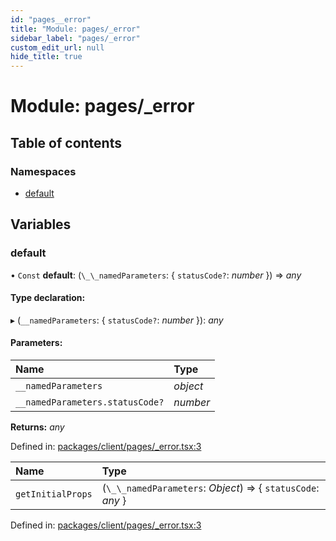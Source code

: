 ```yaml
---
id: "pages__error"
title: "Module: pages/_error"
sidebar_label: "pages/_error"
custom_edit_url: null
hide_title: true
---
```


# Module: pages/\_error

## Table of contents

### Namespaces

- [default](pages__error.default.md)

## Variables

### default

• `Const` **default**: (`\_\_namedParameters`: { `statusCode?`: *number*  }) => *any*

#### Type declaration:

▸ (`__namedParameters`: { `statusCode?`: *number*  }): *any*

#### Parameters:

Name | Type |
:------ | :------ |
`__namedParameters` | *object* |
`__namedParameters.statusCode?` | *number* |

**Returns:** *any*

Defined in: [packages/client/pages/_error.tsx:3](https://github.com/xr3ngine/xr3ngine/blob/66a84a950/packages/client/pages/_error.tsx#L3)

Name | Type |
:------ | :------ |
`getInitialProps` | (`\_\_namedParameters`: *Object*) => { `statusCode`: *any*  } |

Defined in: [packages/client/pages/_error.tsx:3](https://github.com/xr3ngine/xr3ngine/blob/66a84a950/packages/client/pages/_error.tsx#L3)
